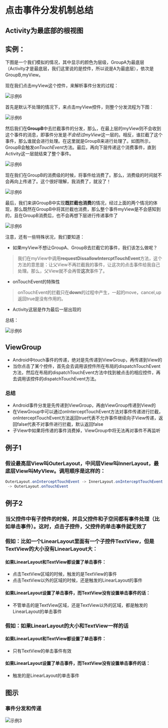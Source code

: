 # 点击事件分发机制总结
## Activity为最底部的根视图
## 实例：
下图是一个我们模拟的情况，其中显示的颜色为层级，GroupA为最底层（Activity才是最底层，我们这里说的是控件，所以说是A为最底层），依次是GroupB,myView。

现在我们点击myView这个控件，来解析事件分发的过程：

![示例6](https://github.com/MaosanDao/AndroidNote/blob/master/advanced/touch_event_11.png)

首先是默认不处理的情况下，来点击myView控件，则整个分发流程为下图：

![示例6](https://github.com/MaosanDao/AndroidNote/blob/master/advanced/touch_event_7.png)

然后我们在**GroupB**中去拦截事件的分发，那么，在最上层的myView则不会收到这个事件的消息，即事件分发是*不会经过myView*这一层的。相反，谁拦截了这个事件，那么谁就会进行处理。在这里就是GroupB来进行处理了。如图所示，GroupB会触发*onTouchEvent*方法。最后，再向下层传递这个消费事件，直到Activity这一层就结束了整个事件。

![示例6](https://github.com/MaosanDao/AndroidNote/blob/master/advanced/touch_event_8.png)

现在我们在GroupB的消费级的时候，将事件给消费了。那么，消费级的时间就不会再向上传递了。这个很好理解，我消费了，就没了！

![示例6](https://github.com/MaosanDao/AndroidNote/blob/master/advanced/touch_event_9.png)

最后，我们来讲GroupB中实现**既拦截也消费**的情况，经过上面的两个情况的体现，那么既然在GroupB中将其拦截也消费，那么整个事件myView是不会感知到的，且在GroupB消费后，也不会再想下层进行传递事件了

![示例6](https://github.com/MaosanDao/AndroidNote/blob/master/advanced/touch_event_10.png)

注意，还有一些特殊状况，我们要知道：

* 如果myView不想让GroupA、GroupB去拦截它的事件，我们该怎么做呢？
>我们在myView中调用**requestDissallowIntercptTouchEvent**方法，这个方法的意思是：让父View不再拦截我的事件，让这次的点击事件给我自己处理。那么，父View就不会再管**这次**事件了。
* onTouchEvent的特殊性
>onTouchEvent的拦截只在**down**的过程中产生，一起的move，cancel,up返回true是没有作用的。
* Activity这层是作为最后一层出现的

总结：

![示例6](https://github.com/MaosanDao/AndroidNote/blob/master/advanced/touch_event_6.png)
## ViewGroup 
* Android中touch事件的传递，绝对是先传递到ViewGroup，再传递到View的
* 当你点击了某个控件，首先会去调用该控件所在布局的dispatchTouchEvent方法，然后在布局的dispatchTouchEvent方法中找到被点击的相应控件，再去调用该控件的dispatchTouchEvent方法。
### 总结
* Android事件分发是先传递到ViewGroup，再由ViewGroup传递到View的
* 在ViewGroup中可以通过onInterceptTouchEvent方法对事件传递进行拦截，onInterceptTouchEvent方法返回true代表不允许事件继续向子View传递，返回false代表不对事件进行拦截，默认返回false
* 子View中如果将传递的事件消费掉，ViewGroup中将无法再对事件不再监听

## 例子1
### 假设最高层View叫OuterLayout，中间层View叫InnerLayout，最底层View叫MyVIew。调用顺序是这样的：
```java
OuterLayout.onInterceptTouchEvent -> InnerLayout.onInterceptTouchEvent -> MyView.onTouchEvent -> InnerLayout.onTouchEvent
 -> OuterLayout.onTouchEvent
```
## 例子2
### 当父控件中有子控件的时候，并且父控件和子空间都有事件处理（比如单击事件）。这时，点击子控件，父控件的单击事件就无效了
### 假如：比如一个LinearLayout里面有一个子控件TextView，但是TextView的大小没有LinearLayout大：
#### 如果LinearLayout和TextView都设置了单击事件：
* 点击TextView区域的时候，触发的是TextView的事件
* 点击TextView以外的区域的时候，还是触发的LinearLayout的事件
#### 如果LinearLayout设置了单击事件，而TextView没有设置单击事件的话：
* 不管单击的是TextView区域，还是TextView以外的区域，都是触发的LinearLayout的单击事件
### 假如：如果LinearLayout的大小和TextView一样的话
#### 如果LinearLayout和TextView都设置了单击事件：
* 只有TextView的单击事件有效
#### 如果LinearLayout设置了单击事件，而TextView没有设置单击事件的话：
* 触发的是LinearLayout的单击事件
 ## 图示
 ### 事件分发和传递
 ![示例3](https://github.com/MaosanDao/AndroidNote/blob/master/advanced/touch_event_3.jpg)


 
